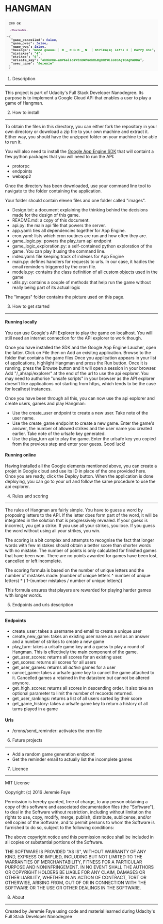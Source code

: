 HANGMAN
=======

![Alt text](/images/Screenshot/Screenshot.png?raw=true "Hangman API")


1. Description
--------------
This project is part of Udacity's Full Stack Developer Nanodegree. Its purpose is to implement a Google Cloud API that enables a user to play a game of Hangman.



2. How to install
-----------------
To obtain the files in this directory, you can either fork the repository in your own directory or download a zip file to your own machine and extract it. Either way, you should have the unzipped folder on your machine to be able to run it.

You will also need to install the [Google App Engine SDK](https://cloud.google.com/appengine/downloads) that will containt a few python packages that you will need to run the API:
* protorpc
* endpoints
* webapp2

Once the directory has been downloaded, use your command line tool to navigate to the folder containing the application.

Your folder should contain eleven files and one folder called "images".

* Design.txt: a document explaining the thinking behind the decisions made for the design of this game.
* README.md: a copy of this document.
* api.py: the main api file that powers the server.
* app.yaml: ties all dependencies together for App Engine.
* cron.yaml: lists which cron routines are run and how often they are. 
* game_logic.py: powers the play_turn api endpoint
* game_logic_exploration.py: a self-contained python exploration of the game. You can play it using the command line.
* index.yaml: file keeping track of indexes for App Engine
* main.py: defines handlers for requests to urls. In our case, it hadles the email reminders triggered by the cron file.
* models.py: contains the class definition of all custom objects used in the game
* utils.py: contains a couple of methods that help run the game without really being part of its actual logic


The "images" folder contains the picture used on this page.



3. How to get started 
---------------------
#### Running locally
You can use Google's API Explorer to play the game on localhost. You will still need an internet connection for the API explorer to work though.

Once you have installed the SDK and the Google App Engine Laucher, open the latter.
Click on File then on Add an exisitng application. Browse to the folder that contains the game files
Once you application appears in your list of applications, highlight Hangman and press the Run button.
Once it is running, press the Browse button and it will open a session in your browser.
Add "/_ah/api/explorer" at the end of the url to use the api explorer. You may need to authorise "unsafe scripts" in your browser as the API explorer doesn't like applications not starting from https, which tends to be the case for localhost instances.

Once you have been through all this, you can now use the api explorer and create users, games and play Hangman:

* Use the create_user endpoint to create a new user. Take note of the user name.
* Use the create_game endpoint to create a new game. Enter the game's answer, the number of allowed strikes and the user name you created earlier. Take note of the urlsafe key generated.
* Use the play_turn api to play the game. Enter the urlsafe key you copied from the previous step and enter your guess. Good luck!

#### Running online
Having installed all the Google elements mentioned above, you can create a projet in Google cloud and use its ID in place of the one provided here.
Once you are ready, click the Deploy button. When the application is done deploying, you can go to your url and follow the same procedure to use the api explorer.



4. Rules and scoring
--------------------
The rules of Hangman are fairly simple. You have to guess a word by proposing letters to the API. If the letter does form part of the word, it will be integrated in the solution that is progressively revealed.
If your guess is incorrect, you get a strike.
If you use all your strikes, you lose. If you guess the word without using all your strikes, you win.

The scoring is a bit complex and attempts to recognise the fact that longer words with few mistakes should obtain a better score than shorter words with no mistake. The number of points is only calculated for finished games that have been won. There are no points awarded for games have been lost, cancelled or left incomplete.

The scoring formula is based on the number of unique letters and the number of mistakes made:
(number of unique letters ^ number of unique letters) * ( 1-(number mistakes / number of unique letters))

This formula ensures that players are rewarded for playing harder games with longer words.



5. Endpoints and urls description 
---------------------------------
#### Endpoints
* create_user: takes a username and email to create a unique user
* create_new_game: takes an existing user name as well as an answer and a number of strikes to create a new game
* play_turn: takes a urlsafe game key and a guess to play a round of Hangman. This is effectively the main component of the game.
* get_user_scores: returns all scores for an existing user.
* get_scores: returns all scores for all users
* get_user_games: returns all _active_ games for a user
* cancel_game: takes a urlsafe game key to cancel the game attached to it. Cancelled games a retained in the datastore but cannot be altered anynore.
* get_high_scores: returns all scores in descending order. It also take an optional parameter to limit the number of recoords returned.
* get_user_rankings: returns a list of all users sorted by their score
* get_game_history: takes a urlsafe game key to return a history of all turns played in a game

#### Urls
* /crons/send_reminder: activates the cron file



6. Future projects
------------------
* Add a random game generation endpoint
* Get the reminder email to actually list the incomplete games



7. Licence
----------
MIT License

Copyright (c) 2016 Jeremie Faye

Permission is hereby granted, free of charge, to any person obtaining a copy
of this software and associated documentation files (the "Software"), to deal
in the Software without restriction, including without limitation the rights
to use, copy, modify, merge, publish, distribute, sublicense, and/or sell
copies of the Software, and to permit persons to whom the Software is
furnished to do so, subject to the following conditions:

The above copyright notice and this permission notice shall be included in all
copies or substantial portions of the Software.

THE SOFTWARE IS PROVIDED "AS IS", WITHOUT WARRANTY OF ANY KIND, EXPRESS OR
IMPLIED, INCLUDING BUT NOT LIMITED TO THE WARRANTIES OF MERCHANTABILITY,
FITNESS FOR A PARTICULAR PURPOSE AND NONINFRINGEMENT. IN NO EVENT SHALL THE
AUTHORS OR COPYRIGHT HOLDERS BE LIABLE FOR ANY CLAIM, DAMAGES OR OTHER
LIABILITY, WHETHER IN AN ACTION OF CONTRACT, TORT OR OTHERWISE, ARISING FROM,
OUT OF OR IN CONNECTION WITH THE SOFTWARE OR THE USE OR OTHER DEALINGS IN THE
SOFTWARE.



8. About
---------
Created by Jeremie Faye using code and material learned during Udacity's Full Stack Developer Nanodegree


